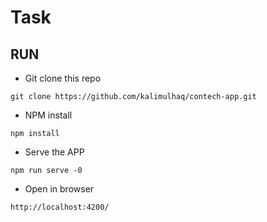 # Task

## RUN

- Git clone this repo
```
git clone https://github.com/kalimulhaq/contech-app.git
```
- NPM install 
```
npm install
```
- Serve the APP 
```
npm run serve -0
```
- Open in browser
```
http://localhost:4200/
```
